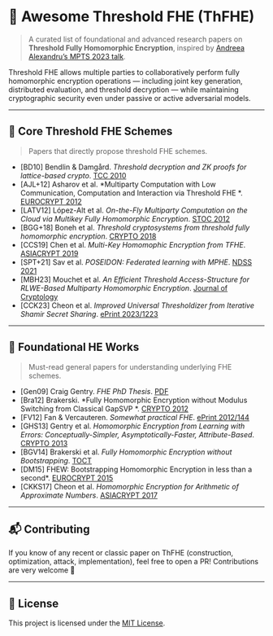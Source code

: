 # 🔐 Awesome Threshold FHE (ThFHE)

> A curated list of foundational and advanced research papers on **Threshold Fully Homomorphic Encryption**, inspired by [Andreea Alexandru’s MPTS 2023 talk](https://csrc.nist.gov/csrc/media/Presentations/2023/mpts2023-day3-talk-fhe-blocks/images-media/mpts2023-3c1-slides--andreea--threshold-FHE-blocks.pdf).

Threshold FHE allows multiple parties to collaboratively perform fully homomorphic encryption operations — including joint key generation, distributed evaluation, and threshold decryption — while maintaining cryptographic security even under passive or active adversarial models.

---

## 🧱 Core Threshold FHE Schemes

> Papers that directly propose threshold FHE schemes.

- [BD10] Bendlin & Damgård. *Threshold decryption and ZK proofs for lattice-based crypto*. [TCC 2010](https://eprint.iacr.org/2009/391.pdf)
- [AJL+12] Asharov et al. *Multiparty Computation with Low Communication,
Computation and Interaction via Threshold FHE
*. [EUROCRYPT 2012](https://eprint.iacr.org/2011/613.pdf)
- [LATV12] López-Alt et al. *On-the-Fly Multiparty Computation on the Cloud via Multikey Fully Homomorphic Encryption*. [STOC 2012](https://eprint.iacr.org/2013/094)
- [BGG+18] Boneh et al. *Threshold cryptosystems from threshold fully homomorphic encryption*. [CRYPTO 2018](https://eprint.iacr.org/2017/956.pdf)
- [CCS19] Chen et al. *Multi-Key Homomophic Encryption from TFHE*. [ASIACRYPT 2019](https://eprint.iacr.org/2019/116.pdf)
- [SPT+21] Sav et al. *POSEIDON: Federated learning with MPHE*. [NDSS 2021](https://arxiv.org/abs/2104.10295)
- [MBH23] Mouchet et al. *An Efficient Threshold Access-Structure for RLWE-Based Multiparty Homomorphic Encryption*. [Journal of Cryptology](https://eprint.iacr.org/2022/780)
- [CCK23] Cheon et al. *Improved Universal Thresholdizer from Iterative Shamir Secret Sharing*. [ePrint 2023/1223](https://eprint.iacr.org/2023/1223)

---

## 📖 Foundational HE Works

> Must-read general papers for understanding underlying FHE schemes.

- [Gen09] Craig Gentry. *FHE PhD Thesis*. [PDF](https://crypto.stanford.edu/craig/craig-thesis.pdf)
- [Bra12] Brakerski. *Fully Homomorphic Encryption without Modulus Switching
from Classical GapSVP
*. [CRYPTO 2012](https://eprint.iacr.org/2012/078.pdf)
- [FV12] Fan & Vercauteren. *Somewhat practical FHE*. [ePrint 2012/144](https://eprint.iacr.org/2012/144)
- [GHS13] Gentry et al. *Homomorphic Encryption from Learning with Errors:
Conceptually-Simpler, Asymptotically-Faster, Attribute-Based*. [CRYPTO 2013](https://eprint.iacr.org/2013/340.pdf)
- [BGV14] Brakerski et al. *Fully Homomorphic Encryption without Bootstrapping*. [TOCT](https://eprint.iacr.org/2011/277.pdf)
- [DM15] FHEW: Bootstrapping Homomorphic Encryption in less than a second*. [EUROCRYPT 2015](https://eprint.iacr.org/2016/870)
- [CKKS17] Cheon et al. *Homomorphic Encryption
for Arithmetic of Approximate Numbers*. [ASIACRYPT 2017](https://eprint.iacr.org/2016/421.pdf)

---


## 📬 Contributing

If you know of any recent or classic paper on ThFHE (construction, optimization, attack, implementation), feel free to open a PR! Contributions are very welcome 🚀

---

## 📘 License

This project is licensed under the [MIT License](https://opensource.org/licenses/MIT).